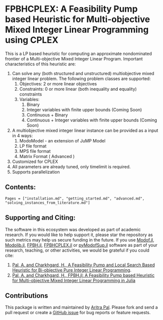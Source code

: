 # FPBHCPLEX: A Feasibility Pump based Heuristic for Multi-objective Mixed Integer Linear Programming using CPLEX #

This is a LP based heuristic for computing an approximate nondominated frontier of a Multi-objective Mixed Integer Linear Program. Important characteristics of this heuristic are:

1. Can solve any (both structured and unstructured) multiobjective mixed integer linear problem. The following problem classes are supported:
    1. Objectives: 2 or more linear objectives
    2. Constraints: 0 or more linear (both inequality and equality) constraints
    3. Variables:
        1. Binary
        2. Integer variables with finite upper bounds (Coming Soon)
        3. Continuous + Binary
        4. Continuous + Integer variables with finite upper bounds (Coming Soon)
2. A multiobjective mixed integer linear instance can be provided as a input in 4 ways:
    1. ModoModel - an extension of JuMP Model
    2. LP file format
    3. MPS file format
    4. Matrix Format ( Advanced )
3. Customized for CPLEX
4. All parameters are already tuned, only timelimit is required.
5. Supports parallelization

## Contents: ##

```@contents
Pages = ["installation.md", "getting_started.md", "advanced.md", "solving_instances_from_literature.md"]
```

## Supporting and Citing: ##

The software in this ecosystem was developed as part of academic research. If you would like to help support it, please star the repository as such metrics may help us secure funding in the future. If you use [Modof.jl](https://github.com/aritrasep/Modof.jl), [Modolib.jl](https://github.com/aritrasep/Modolib.jl), [FPBH.jl](https://github.com/aritrasep/FPBH.jl), [FPBHCPLEX.jl](https://github.com/aritrasep/FPBHCPLEX.jl) or [pyModofSup.jl](https://github.com/aritrasep/pyModofSup.jl) software as part of your research, teaching, or other activities, we would be grateful if you could cite:

1. [Pal, A. and Charkhgard, H., A Feasibility Pump and Local Search Based Heuristic for Bi-objective Pure Integer Linear Programming](http://www.optimization-online.org/DB_FILE/2017/03/5902.pdf).
2. [Pal, A. and Charkhgard, H., FPBH.jl: A Feasibility Pump based Heuristic for Multi-objective Mixed Integer Linear Programming in Julia](http://www.optimization-online.org/DB_FILE/2017/09/6195.pdf)

## Contributions ##

This package is written and maintained by [Aritra Pal](https://github.com/aritrasep). Please fork and send a pull request or create a [GitHub issue](https://github.com/aritrasep/FPBHCPLEX.jl/issues) for bug reports or feature requests.
